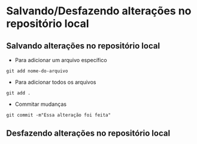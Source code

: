 # Salvando/Desfazendo alterações no repositório local

## Salvando alterações no repositório local

- Para adicionar um arquivo específico
```
git add nome-do-arquivo
```

- Para adicionar todos os arquivos
```
git add .
```

- Commitar mudanças
```
git commit -m"Essa alteração foi feita"
```

## Desfazendo alterações no repositório local